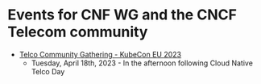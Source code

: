 # Events for CNF WG and the CNCF Telecom community


- [Telco Community Gathering - KubeCon EU 2023](telco-community-gathering-eu-2023.md)
   - Tuesday, April 18th, 2023 - In the afternoon following Cloud Native Telco Day

